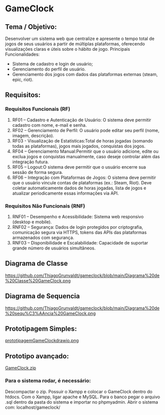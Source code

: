# GameClock
## Tema / Objetivo:
Desenvolver um sistema web que centralize e apresente o tempo total de jogos de seus usuários a partir de múltiplas plataformas, oferecendo visualizações claras e úteis sobre o hábito de jogo.
Principais Funcionalidades:
- Sistema de cadastro e login de usuário;
- Gerenciamento do perfil de usuário.
- Gerenciamento dos jogos com dados das plataformas externas (steam, epic, riot).

## Requisitos:
### Requisitos Funcionais (RF)
1. RF01 – Cadastro e Autenticação de Usuário: O sistema deve permitir cadastro com nome, e-mail e senha.
2. RF02 – Gerenciamento de Perfil: O usuário pode editar seu perfil (nome, imagem, descrição).
3. RF03 - Visualização de Estatísticas:Total de horas jogadas (somando todas as plataformas), jogos mais jogados, conquistas dos jogos.
4. RF04 – Gerenciamento Manual:Permitir que o usuário adicione, edite ou exclua jogos e conquistas manualmente, caso deseje controlar além das integração futura.
5. RF05 – Logout:O sistema deve permitir que o usuário encerre sua sessão de forma segura.
6. RF06 – Integração com Plataformas de Jogos:
O sistema deve permitir que o usuário vincule contas de plataformas (ex.: Steam, Riot). Deve coletar automaticamente dados de horas jogadas, lista de jogos e atualizar periodicamente essas informações via API.

### Requisitos Não Funcionais (RNF)
1. RNF01 – Desempenho e Acessibilidade: Sistema web responsivo (desktop e mobile).
2. RNF02 – Segurança: Dados de login protegidos por criptografia, comunicação segura via HTTPS, tokens das APIs das plataformas armazenados com segurança.
3. RNF03 – Disponibilidade e Escalabilidade: Capacidade de suportar grande número de usuários simultâneos.

## Diagrama de Classe
https://github.com/ThiagoGrunvaldt/gameclock/blob/main/Diagrama%20de%20Classe%20GameClock.png
## Diagrama de Sequencia
https://github.com/ThiagoGrunvaldt/gameclock/blob/main/Diagrama%20de%20sequ%C3%AAncia%20GameClock.png

## Prototipagem Simples:
[prototipagemGameClockdrawio.png](https://github.com/ThiagoGrunvaldt/gameclock/blob/main/prototipagemGameClockdrawio.png)

## Prototipo avançado:
[GameClock.zip](https://github.com/ThiagoGrunvaldt/gameclock/blob/main/GameClock.zip)
### Para o sistema rodar, é necessário: 
Descompactar o zip. 
Possuir o Xampp e colocar o GameClock dentro do htdocs. 
Com o Xampp, ligar apache e MySQL. 
Para o banco pegar o arquivo .sql dentro da pasta do sistema e importar no phpmyadmin. 
Abrir o sistema com: localhost/gameclock/
